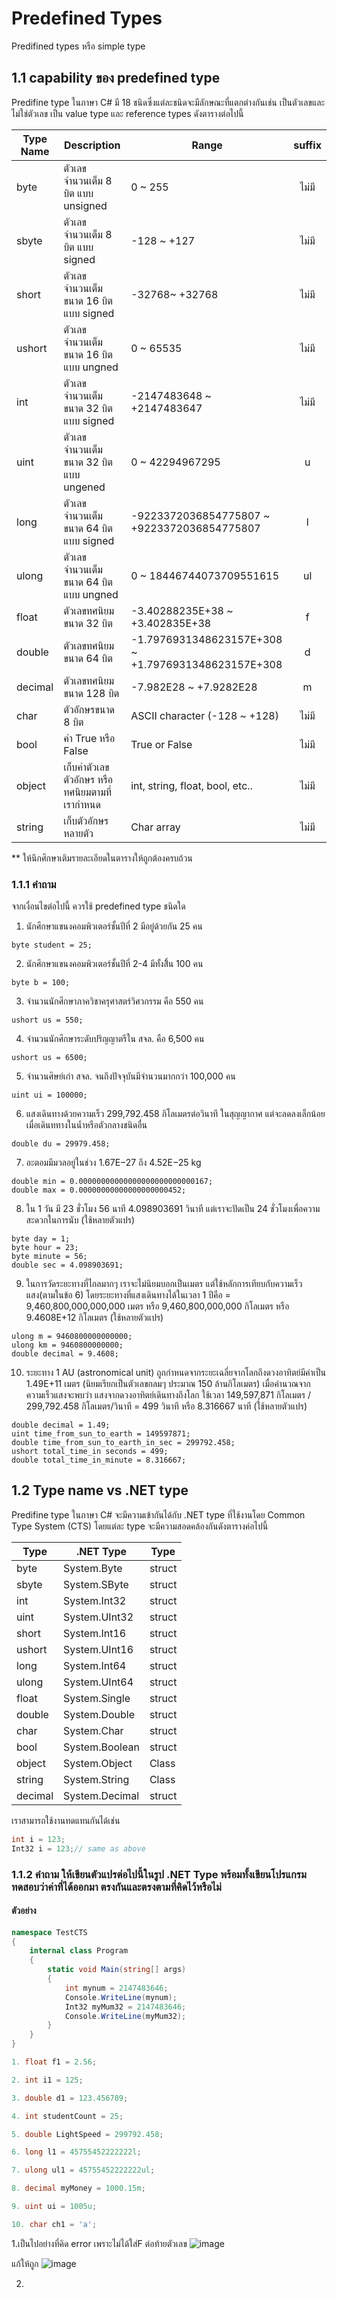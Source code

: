 # Predefined Types

 Predifined types หรือ simple type

## 1.1 capability ของ predefined type
Predifine type ในภาษา C#   มี 18 ชนิดซึ่งแต่ละชนิดจะมีลักษณะที่แตกต่างกันเช่น เป็นตัวเลขและไม่ใช่ตัวเลข เป็น value type และ reference types
ดังตารางต่อไปนี้

| Type Name | Description | Range | suffix | 
| --------- | ----------- | ----- | :----: | 
|  byte |  ตัวเลขจำนวนเต็ม 8 บิต แบบ  unsigned |  0 ~ 255 |   ไม่มี | 
|  sbyte |  ตัวเลขจำนวนเต็ม 8 บิต แบบ signed |  -128 ~ +127 |   ไม่มี | 
|  short |ตัวเลขจำนวนเต็มขนาด 16 บิต แบบ signed |-32768~ +32768	 |   ไม่มี | 
|  ushort |ตัวเลขจำนวนเต็มขนาด 16 บิต แบบ ungned	 |0 ~ 65535	 |   ไม่มี | 
|  int |ตัวเลขจำนวนเต็มขนาด 32 บิต แบบ signed	 |-2147483648 ~ +2147483647	 |   ไม่มี | 
|  uint |ตัวเลขจำนวนเต็มขนาด 32 บิต แบบ ungened	 |0 ~ 42294967295	 |   u | 
|  long |ตัวเลขจำนวนเต็มขนาด 64 บิต แบบ signed	 |-9223372036854775807 ~ +9223372036854775807	 | l | 
|  ulong |ตัวเลขจำนวนเต็มขนาด 64 บิต แบบ ungned	 |0 ~ 18446744073709551615	 |   ul | 
|  float |ตัวเลขทศนิยมขนาด 32 บิต	 |-3.40288235E+38 ~ +3.402835E+38	 |f | 
|  double |ตัวเลขทศนิยมขนาด 64 บิต	 |-1.7976931348623157E+308 ~ +1.7976931348623157E+308	 |d | 
|  decimal |ตัวเลขทศนิยมขนาด 128 บิต	 |-7.982E28 ~ +7.9282E28	 |m | 
|  char |ตัวอักษรขนาด 8 บิต	 |ASCII character (-128 ~ +128)	 |ไม่มี | 
|  bool |ค่า True หรือ False	 |True or False	 |ไม่มี | 
|  object |เก็บค่าตัวเลข ตัวอักษร หรือทศนิยมตามที่เรากำหนด	 |int, string, float, bool, etc..	 |ไม่มี | 
|  string |เก็บตัวอักษรหลายตัว	 |Char array	 |ไม่มี | 

** ให้นึกศึกษาเติมรายละเอียดในตารางให้ถูกต้องครบถ้วน

### 1.1.1 คำถาม 
จากเงื่อนไขต่อไปนี้ ควรใช้ predefined type ชนิดใด
1. นักศึกษาแขนงคอมพิวเตอร์ชั้นปีที่ 2 มีอยู่ด้วยกัน 25 คน
```text
byte student = 25;
```

2. นักศึกษาแขนงคอมพิวเตอร์ชั้นปีที่ 2-4 มีทั้งสิิ้น 100 คน
```text
byte b = 100;
```

3. จำนวนนักศึกษาภาควิชาครุศาสตร์วิศวกรรม คือ  550 คน
```text
ushort us = 550;
```

4. จำนวนนักศึกษาระดับปริญญาตรีใน สจล. คือ  6,500 คน
```text
ushort us = 6500;
```

5. จำนวนศิษย์เก่า สจล. จนถึงปัจจุบันมีจำนวนมากกว่า 100,000  คน
```text
uint ui = 100000;
```

6. แสงเดินทางด้วยความเร็ว 299,792.458 กิโลเมตรต่อวินาที ในสุญญากาศ แต่จะลดลงเล็กน้อยเมื่อเดินททางในน้ำหรือตัวกลางชนิดอื่น
```text
double du = 29979.458;
```
7. อะตอมมีมวลอยู่ในช่วง 1.67E−27 ถึง 4.52E−25 kg
```text
double min = 0.00000000000000000000000000167;
double max = 0.00000000000000000000452;
```
8. ใน 1 วัน มี 23 ชั่วโมง 56 นาที 4.098903691 วินาที แต่เราจะปัดเป็น 24 ชั่วโมงเพื่อความสะดวกในการนับ (ใช้หลายตัวแปร)
```text
byte day = 1;
byte hour = 23;
byte minute = 56;
double sec = 4.098903691;
```
9. ในการวัดระยะทางที่ไกลมากๆ เราจะไม่นิยมบอกเป็นเมตร แต่ใช้หลักการเทียบกับความเร็วแสง(ตามในข้อ 6) โดยระยะทางที่แสงเดินทางได้ในเวลา 1 ปีคือ = 9,460,800,000,000,000 เมตร หรือ 9,460,800,000,000 กิโลเมตร  หรือ 9.4608E+12 กิโลเมตร (ใช้หลายตัวแปร)
```text
ulong m = 9460800000000000;
ulong km = 9460800000000;
double decimal = 9.4608;
```
10. ระยะทาง 1 AU (astronomical unit) ถูกกำหนดจากระยะเฉลี่ยจากโลกถึงดวงอาทิตย์มีค่าเป็น 1.49E+11 เมตร (นิยมเรียกเป็นตัวเลขกลมๆ ประมาณ 150 ล้านกิโลเมตร) เมื่อคำนวณจากความเร็วแสงจะพบว่า แสงจากดวงอาทิตย์เดินทางถึงโลก ใช้เวลา 149,597,871 กิโลเมตร / 299,792.458 กิโลเมตร/วินาที = 499 วินาที หรือ 8.316667 นาที (ใช้หลายตัวแปร)
```text
double decimal = 1.49;
uint time_from_sun_to_earth = 149597871;
double time_from_sun_to_earth_in_sec = 299792.458;
ushort total_time_in seconds = 499;
double total_time_in_minute = 8.316667;
```

## 1.2 Type name vs .NET type

Predifine type ในภาษา C# จะมีความเข้ากันได้กับ .NET type ที่ใช้งานโดย Common Type System (CTS) โดยแต่ละ type จะมีความสอดคล้องกันดังตารางค่อไปนี้

| Type | .NET Type |  Type | 
| ----- | --------- | ----- | 
| byte | System.Byte | struct |
| sbyte | System.SByte | struct |
| int | System.Int32 | struct |
| uint | System.UInt32 | struct |
| short | System.Int16 | struct |
| ushort | System.UInt16 | struct |
| long | System.Int64 | struct |
| ulong | System.UInt64 | struct |
| float | System.Single | struct |
| double | System.Double | struct |
| char | System.Char | struct |
| bool | System.Boolean | struct |
| object | System.Object | Class |
| string | System.String | Class |
| decimal | System.Decimal | struct |

เราสามารถใช้งานทดแทนกันได้เช่น

```cs
int i = 123;
Int32 i = 123;// same as above 
```

### 1.1.2 คำถาม ให้เขียนตัวแปรต่อไปนี้ในรูป .NET Type พร้อมทั้งเขียนโปรแกรมทดสอบว่าค่าที่ได้ออกมา ตรงกันและตรงตามที่คิดไว้หรือไม่

#### ตัวอย่าง

```cs
namespace TestCTS 
{
    internal class Program
    {
        static void Main(string[] args)
        {
            int mynum = 2147483646;
            Console.WriteLine(mynum);
            Int32 myMum32 = 2147483646;
            Console.WriteLine(myMum32);
        }
    }
}
```


``` cs
1. float f1 = 2.56;

2. int i1 = 125;

3. double d1 = 123.456789;

4. int studentCount = 25;

5. double LightSpeed = 299792.458;

6. long l1 = 45755452222222l;

7. ulong ul1 = 45755452222222ul;

8. decimal myMoney = 1000.15m;

9. uint ui = 1005u;

10. char ch1 = 'a';
```

1.เป็นไปอย่างที่คิด error เพราะไม่ได้ใส่F ต่อท้ายตัวเลข
![image](https://user-images.githubusercontent.com/115066359/232437475-c07ab909-ae41-486c-8dc4-18f32f7206b7.png)

แก้ให้ถูก
![image](https://user-images.githubusercontent.com/115066359/232437686-42edc5d7-71d9-4813-a76c-eab11f9d55a7.png)

2.


